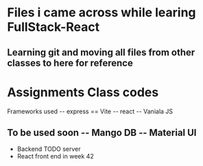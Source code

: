 # Files i came across while learing FullStack-React

## Learning git and moving all files from other classes to here for reference

Assignments
Class codes
===

Frameworks used
-- express
== Vite
-- react
-- Vaniala JS

To be used soon
-- Mango DB
-- Material UI
--

- Backend TODO server
- React front end in week 42
